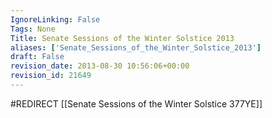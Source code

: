 ```yaml
---
IgnoreLinking: False
Tags: None
Title: Senate Sessions of the Winter Solstice 2013
aliases: ['Senate_Sessions_of_the_Winter_Solstice_2013']
draft: False
revision_date: 2013-08-30 10:56:06+00:00
revision_id: 21649
---
```


#REDIRECT [[Senate Sessions of the Winter Solstice 377YE]]